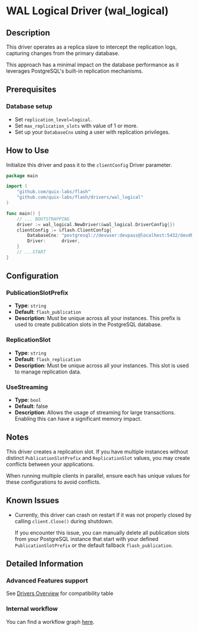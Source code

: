 # WAL Logical Driver (wal_logical)

## Description

This driver operates as a replica slave to intercept the replication logs, capturing changes from the primary database.

This approach has a minimal impact on the database performance as it leverages PostgreSQL's built-in replication mechanisms.

## Prerequisites

### Database setup
- Set `replication_level=logical`.
- Set `max_replication_slots` with value of 1 or more.
- Set up your `DatabaseCnx` using a user with replication privileges.

## How to Use

Initialize this driver and pass it to the `clientConfig` Driver parameter.

```go
package main

import (
	"github.com/quix-labs/flash"
	"github.com/quix-labs/flash/drivers/wal_logical"
)

func main() {
	// ... BOOTSTRAPPING
	driver := wal_logical.NewDriver(&wal_logical.DriverConfig{})
	clientConfig := &flash.ClientConfig{
		DatabaseCnx: "postgresql://devuser:devpass@localhost:5432/devdb",
		Driver:      driver,
	}
	// ...START
}

```
## Configuration


### PublicationSlotPrefix

- **Type**: `string`
- **Default**: `flash_publication`
- **Description**: Must be unique across all your instances. This prefix is used to create publication slots in the PostgreSQL database.

### ReplicationSlot
- **Type**: `string`
- **Default**: `flash_replication`
- **Description**: Must be unique across all your instances. This slot is used to manage replication data.

### UseStreaming
- **Type**: `bool`
- **Default**: false
- **Description**: Allows the usage of streaming for large transactions. Enabling this can have a significant memory impact.

## Notes

This driver creates a replication slot. If you have multiple instances without distinct `PublicationSlotPrefix` and `ReplicationSlot` values, you may create conflicts between your applications. 

When running multiple clients in parallel, ensure each has unique values for these configurations to avoid conflicts.

## Known Issues

* Currently, this driver can crash on restart if it was not properly closed by calling `client.Close()` during shutdown.
    
    If you encounter this issue, you can manually delete all publication slots from your PostgreSQL instance that start with your defined `PublicationSlotPrefix` or the default fallback `flash_publication`.


## Detailed Information

### Advanced Features support

See [Drivers Overview](../) for compatibility table

### Internal workflow

You can find a workflow graph [here](./WORKFLOW).